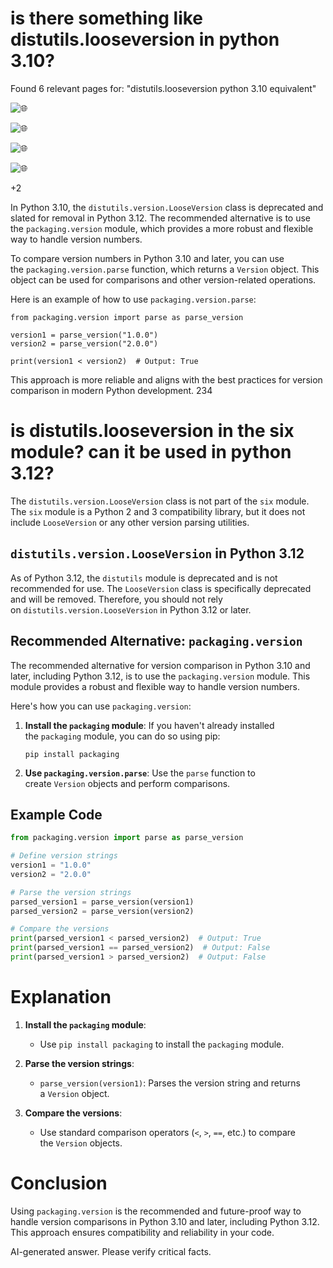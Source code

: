 
# is there something like distutils.looseversion in python 3.10?

Found 6 relevant pages for: "distutils.looseversion python 3.10 equivalent"

![🌐](https://imgs.search.brave.com/4WRMec_wn8Q9LO6DI43kkBvIL6wD5TYCXztC9C9kEI0/rs:fit:32:32:1:0/g:ce/aHR0cDovL2Zhdmlj/b25zLnNlYXJjaC5i/cmF2ZS5jb20vaWNv/bnMvNWU3Zjg0ZjA1/YjQ3ZTlkNjQ1ODA1/MjAwODhiNjhjYWU0/OTc4MjM4ZDJlMTBi/ODExYmNiNTkzMjdh/YjM3MGExMS9zdGFj/a292ZXJmbG93LmNv/bS8)

![🌐](https://imgs.search.brave.com/xxsA4YxzaR0cl-DBsH9-lpv2gsif3KMYgM87p26bs_o/rs:fit:32:32:1:0/g:ce/aHR0cDovL2Zhdmlj/b25zLnNlYXJjaC5i/cmF2ZS5jb20vaWNv/bnMvYWQyNWM1NjA5/ZjZmZjNlYzI2MDNk/N2VkNmJhYjE2MzZl/MDY5ZTMxMDUzZmY1/NmU3NWIzNWVmMjk0/NTBjMjJjZi9naXRo/dWIuY29tLw)

![🌐](https://imgs.search.brave.com/flW5Iwq2xxYD_afH_8LgWtKsAb0IYlZh0Wn5OL6vifg/rs:fit:32:32:1:0/g:ce/aHR0cDovL2Zhdmlj/b25zLnNlYXJjaC5i/cmF2ZS5jb20vaWNv/bnMvZjgwMTY1NjI3/NTA4OGQwZmY0ZjQ5/MzJlOWZjMGVjY2Q4/Yzg4NTdlMTg1YTA2/MTliMWFjMmUzZWU2/OTE0ODY2Yi9weXBp/Lm9yZy8)

![🌐](https://imgs.search.brave.com/3XM90pVier0arhD8PAxOzJqUldDKLOKwc5asm3mcDiw/rs:fit:32:32:1:0/g:ce/aHR0cDovL2Zhdmlj/b25zLnNlYXJjaC5i/cmF2ZS5jb20vaWNv/bnMvMzQ0YmVmZmQ3/MmJmZDkzYWNkODA2/M2FhMTdiNDJhNTMx/YjIzOWFmMzk0NGNk/NGQ2OTgxN2JmMTQw/NTgzYTYzMy93d3cu/cHJvZ3JhbWNyZWVr/LmNvbS8)

+2

In Python 3.10, the `distutils.version.LooseVersion` class is deprecated and slated for removal in Python 3.12. The recommended alternative is to use the `packaging.version` module, which provides a more robust and flexible way to handle version numbers.

To compare version numbers in Python 3.10 and later, you can use the `packaging.version.parse` function, which returns a `Version` object. This object can be used for comparisons and other version-related operations.

Here is an example of how to use `packaging.version.parse`:

```
from packaging.version import parse as parse_version

version1 = parse_version("1.0.0")
version2 = parse_version("2.0.0")

print(version1 < version2)  # Output: True
```

This approach is more reliable and aligns with the best practices for version comparison in modern Python development. 234

# is distutils.looseversion in the six module? can it be used in python 3.12?

The `distutils.version.LooseVersion` class is not part of the `six` module. The `six` module is a Python 2 and 3 compatibility library, but it does not include `LooseVersion` or any other version parsing utilities.

## `distutils.version.LooseVersion` in Python 3.12

As of Python 3.12, the `distutils` module is deprecated and is not recommended for use. The `LooseVersion` class is specifically deprecated and will be removed. Therefore, you should not rely on `distutils.version.LooseVersion` in Python 3.12 or later.

## Recommended Alternative: `packaging.version`

The recommended alternative for version comparison in Python 3.10 and later, including Python 3.12, is to use the `packaging.version` module. This module provides a robust and flexible way to handle version numbers.

Here's how you can use `packaging.version`:

1. **Install the `packaging` module**: If you haven't already installed the `packaging` module, you can do so using pip:
    
    ```
    pip install packaging
    ```
    
2. **Use `packaging.version.parse`**: Use the `parse` function to create `Version` objects and perform comparisons.
    

## Example Code

``` python
from packaging.version import parse as parse_version

# Define version strings
version1 = "1.0.0"
version2 = "2.0.0"

# Parse the version strings
parsed_version1 = parse_version(version1)
parsed_version2 = parse_version(version2)

# Compare the versions
print(parsed_version1 < parsed_version2)  # Output: True
print(parsed_version1 == parsed_version2)  # Output: False
print(parsed_version1 > parsed_version2)  # Output: False
```

# Explanation

1. **Install the `packaging` module**:
    
    - Use `pip install packaging` to install the `packaging` module.
        
2. **Parse the version strings**:
    
    - `parse_version(version1)`: Parses the version string and returns a `Version` object.
        
3. **Compare the versions**:
    
    - Use standard comparison operators (`<`, `>`, `==`, etc.) to compare the `Version` objects.
        

# Conclusion

Using `packaging.version` is the recommended and future-proof way to handle version comparisons in Python 3.10 and later, including Python 3.12. This approach ensures compatibility and reliability in your code.

AI-generated answer. Please verify critical facts.